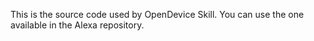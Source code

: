 This is the source code used by OpenDevice Skill. You can use the one available in the Alexa repository.